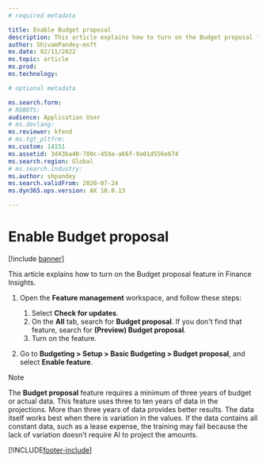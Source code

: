 ```yaml
---
# required metadata

title: Enable Budget proposal
description: This article explains how to turn on the Budget proposal feature in Finance Insights.
author: ShivamPandey-msft
ms.date: 02/11/2022
ms.topic: article
ms.prod: 
ms.technology: 

# optional metadata

ms.search.form: 
# ROBOTS: 
audience: Application User
# ms.devlang: 
ms.reviewer: kfend
# ms.tgt_pltfrm: 
ms.custom: 14151
ms.assetid: 3d43ba40-780c-459a-a66f-9a01d556e674
ms.search.region: Global
# ms.search.industry: 
ms.author: shpandey
ms.search.validFrom: 2020-07-24
ms.dyn365.ops.version: AX 10.0.13

---
```

# Enable Budget proposal

[!include [banner](../includes/banner.md)]

This article explains how to turn on the Budget proposal feature in Finance Insights.

1. Open the **Feature management** workspace, and follow these steps:

    1. Select **Check for updates**.
    2. On the **All** tab, search for **Budget proposal**. If you don't find that feature, search for **(Preview) Budget proposal**. 
    3. Turn on the feature.

2. Go to **Budgeting \> Setup \> Basic Budgeting \> Budget proposal**, and select **Enable feature**.

> [!NOTE]
> The **Budget proposal** feature requires a minimum of three years of budget or actual data. This feature uses three to ten years of data in the projections. More than three years of data provides better results. The data itself works best when there is variation in the values. If the data contains all constant data, such as a lease expense, the training may fail because the lack of variation doesn’t require AI to project the amounts.

[!INCLUDE[footer-include](../../includes/footer-banner.md)]
